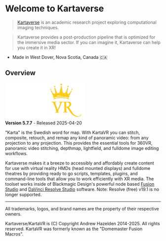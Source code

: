 # Welcome to Kartaverse

> [Kartaverse](https://github.com/kartaverse) is an academic research project exploring computational imaging techniques.

> Kartaverse provides a post-production pipeline that is optimized for the immersive media sector. If you can imagine it, Kartaverse can help you create it in XR!

- Made in West Dover, Nova Scotia, Canada 🇨🇦

## <a name="overview"></a>Overview

![KartaVR](Images/kartavr_logo_256x120px.png)  
**Version 5.7.7** - Released 2025-04-20  

"Karta" is the Swedish word for map. With KartaVR you can stitch, composite, retouch, and remap any kind of panoramic video: from any projection to any projection. This provides the essential tools for 360VR, panoramic video stitching, depthmap, lightfield, and fulldome image editing workflows.

Kartaverse makes it a breeze to accessibly and affordably create content for use with virtual reality HMDs (head mounted displays) and fulldome theatres by providing ready to go scripts, templates, plugins, and command-line tools that allow you to work efficiently with XR media. The toolset works inside of Blackmagic Design's powerful node based [Fusion Studio](https://www.blackmagicdesign.com/products/fusion) and [DaVinci Resolve Studio](https://www.blackmagicdesign.com/products/davinciresolve/) software. Note: Resolve (free) v19.1 is no longer supported.

-------------------------

All trademarks, logos, and brand names are the property of their respective owners.

Kartaverse/KartaVR is (C) Copyright Andrew Hazelden 2014-2025. All rights reserved. KartaVR was formerly known as the "Domemaster Fusion Macros".

